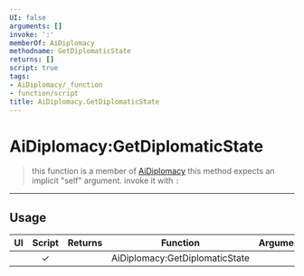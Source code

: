 ```yaml
---
UI: false
arguments: []
invoke: ':'
memberOf: AiDiplomacy
methodname: GetDiplomaticState
returns: []
script: true
tags:
- AiDiplomacy/_function
- function/script
title: AiDiplomacy.GetDiplomaticState
---
```

# AiDiplomacy:GetDiplomaticState
> this function is a member of [AiDiplomacy](civ-6/lua/AiDiplomacy.md)
> this method expects an implicit "self" argument. invoke it with `:`
-----
## Usage
|  UI | Script | Returns | Function | Arguments |
|:---:|:------:|-------:|:--------:|:---------|
| |✓||AiDiplomacy:GetDiplomaticState||
